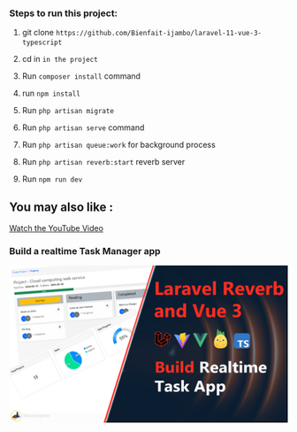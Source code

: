 


### Steps to run this project:


1. git clone `https://github.com/Bienfait-ijambo/laravel-11-vue-3-typescript`

2. cd in `in the project`

3. Run `composer install` command

4. run `npm install`

5. Run `php artisan migrate` 

6. Run `php artisan serve` command

7. Run `php artisan queue:work` for background process

8. Run `php artisan reverb:start` reverb server

9. Run `npm run dev` 


## You may also like :


[Watch the YouTube Video](https://www.youtube.com/watch?v=mimRnvHpsg0&t=1s)
### Build a realtime Task Manager app
![My Image](public/realtime-app.jpg)